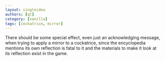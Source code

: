 ```yaml
---
layout: singleidea
authors: [qt]
category: [vanilla]
tags: [cockatrice, mirror]
---
```

There should be some special effect, even just an acknowledging message, when
trying to apply a mirror to a cockatrice, since the encyclopedia mentions its
own reflection is fatal to it and the materials to make it look at its
reflection exist in the game.
